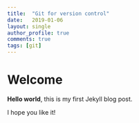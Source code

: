 ```yaml
---
title:  "Git for version control"
date:   2019-01-06
layout: single
author_profile: true
comments: true
tags: [git]
---
```


# Welcome

**Hello world**, this is my first Jekyll blog post.

I hope you like it!
